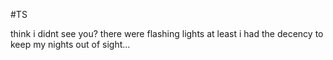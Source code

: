 #TS

think i didnt see you? there were flashing lights
at least i had the decency to keep my nights out of sight... 
